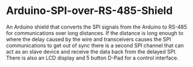 Arduino-SPI-over-RS-485-Shield
==============================

An Arduino shield that converts the SPI signals from the Arduino to RS-485 for communications over long distances. If the distance is long enough to where the delay caused by the wire and transceivers causes the SPI communications to get out of sync there is a second SPI channel that can act as an slave device and receive the data back from the delayed SPI. There is also an LCD display and 5 button D-Pad for a control interface.
